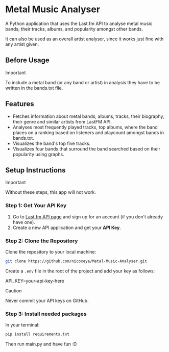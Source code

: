 # Metal Music Analyser

A Python application that uses the Last.fm API to analyse metal music bands; their tracks, albums, and popularity amongst other bands.

It can also be used as an overall artist analyser, since it works just fine with any artist given.

## Before Usage
> [!IMPORTANT]
> To include a metal band (or any band or artist) in analysis they have to be written in the bands.txt file.

## Features

- Fetches information about metal bands, albums, tracks, their biography, their genre and similar artists from LastFM API.
- Analyses most frequently played tracks, top albums, where the band places on a ranking based on listeners and playcount amongst bands in bands.txt.
- Visualizes the band's top five tracks.
- Visualizes four bands that surround the band searched based on their popularity using graphs.

## Setup Instructions

> [!IMPORTANT]
> Without these steps, this app will not work.

### Step 1: Get Your API Key

1. Go to [Last.fm API page](https://www.last.fm/api) and sign up for an account (if you don't already have one).
2. Create a new API application and get your **API Key**.

### Step 2: Clone the Repository

Clone the repository to your local machine:

```bash
git clone https://github.com/nicoxeye/Metal-Music-Analyser.git
```

Create a `.env` file in the root of the project and add your key as follows:

API_KEY=your-api-key-here

> [!CAUTION]
> Never commit your API keys on GitHub.

### Step 3: Install needed packages

In your terminal:
```bash
pip install requirements.txt
```

Then run main.py and have fun :D
